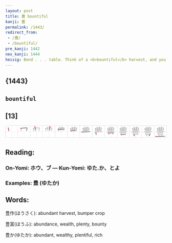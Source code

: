 ```yaml
---
layout: post
title: 豊 bountiful
kanji: 豊
permalink: /1443/
redirect_from:
 - /豊/
 - /bountiful/
pre_kanji: 1442
nex_kanji: 1444
heisig: Bend . . . table. Think of a <b>bountiful</b> harvest, and you will not be far from the meaning of this character.
---
```


## {1443}

## `bountiful`

## [13]

<div class="stroke"><img src="../images/E8B18A.png" /></div>

## Reading:

### On-Yomi: ホウ、ブ &mdash; Kun-Yomi: ゆた.か、とよ

### Examples: 豊 (ゆたか)

## Words:

豊作(ほうさく): abundant harvest, bumper crop

豊富(ほうふ): abundance, wealth, plenty, bounty

豊か(ゆたか): abundant, wealthy, plentiful, rich
